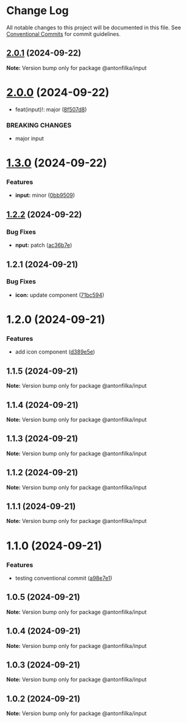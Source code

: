 # Change Log

All notable changes to this project will be documented in this file.
See [Conventional Commits](https://conventionalcommits.org) for commit guidelines.

## [2.0.1](https://github.com/antonfilka/react-components-kit/compare/@antonfilka/input@2.0.0...@antonfilka/input@2.0.1) (2024-09-22)

**Note:** Version bump only for package @antonfilka/input





# [2.0.0](https://github.com/antonfilka/react-components-kit/compare/@antonfilka/input@1.3.0...@antonfilka/input@2.0.0) (2024-09-22)


* feat(input)!: major ([8f507d8](https://github.com/antonfilka/react-components-kit/commit/8f507d8f026ef7e0f7e6b1846c9a9af1de3af78c))


### BREAKING CHANGES

* major input





# [1.3.0](https://github.com/antonfilka/react-components-kit/compare/@antonfilka/input@1.2.2...@antonfilka/input@1.3.0) (2024-09-22)


### Features

* **input:** minor ([0bb9509](https://github.com/antonfilka/react-components-kit/commit/0bb95099412ea0b522e653be55a541eff7c3366f))





## [1.2.2](https://github.com/antonfilka/react-components-kit/compare/@antonfilka/input@1.2.1...@antonfilka/input@1.2.2) (2024-09-22)


### Bug Fixes

* **nput:** patch ([ac36b7e](https://github.com/antonfilka/react-components-kit/commit/ac36b7e66609e641609765f00d005633bf705645))





## 1.2.1 (2024-09-21)


### Bug Fixes

* **icon:** update component ([71bc594](https://github.com/antonfilka/react-components-kit/commit/71bc594758238c2465d7c173931cfee8ee6b45fa))





# 1.2.0 (2024-09-21)


### Features

* add icon component ([d389e5e](https://github.com/antonfilka/react-components-kit/commit/d389e5edf212a7d067b89ad89f5f6ba1a2247cfb))





## 1.1.5 (2024-09-21)

**Note:** Version bump only for package @antonfilka/input





## 1.1.4 (2024-09-21)

**Note:** Version bump only for package @antonfilka/input





## 1.1.3 (2024-09-21)

**Note:** Version bump only for package @antonfilka/input





## 1.1.2 (2024-09-21)

**Note:** Version bump only for package @antonfilka/input





## 1.1.1 (2024-09-21)

**Note:** Version bump only for package @antonfilka/input





# 1.1.0 (2024-09-21)


### Features

* testing conventional commit ([a98e7e1](https://github.com/antonfilka/react-components-kit/commit/a98e7e11bd27036f2abc2763b0836c5aee9dd0db))





## 1.0.5 (2024-09-21)

**Note:** Version bump only for package @antonfilka/input





## 1.0.4 (2024-09-21)

**Note:** Version bump only for package @antonfilka/input





## 1.0.3 (2024-09-21)

**Note:** Version bump only for package @antonfilka/input





## 1.0.2 (2024-09-21)

**Note:** Version bump only for package @antonfilka/input
